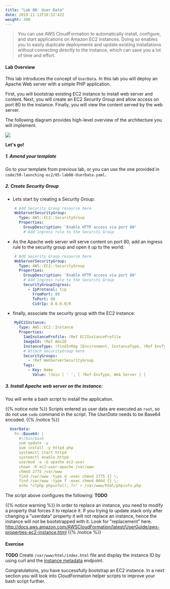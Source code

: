 ```yaml
---
title: "Lab 08: User Data"
date: 2019-11-13T16:52:42Z
weight: 300
---
```


>You can use AWS CloudFormation to automatically install, configure, and start applications on Amazon EC2 instances. 
Doing so enables you to easily duplicate deployments and update existing installations without connecting directly to 
the instance, which can save you a lot of time and effort.

#### Lab Overview
This lab introduces the concept of `UserData`. In this lab you will deploy an Apache Web server with a simple PHP 
application. 

First, you will bootstrap existing EC2 instance to install web server and content. Next, you will create 
an EC2 _Security Group_ and allow access on port 80 to the instance. Finally, you will view the content served by the web 
server.

The following diagram provides high-level overview of the architecture you will implement.

![](/50-launching-ec2/userdata.png)

**Let's go!**

##### 1. Amend your template

Go to your template from previous lab, or you can use the one provided in `code/50-launching-ec2/05-lab08-UserData.yaml`.

##### 2. Create Security Group
  + Lets start by creating a Security Group:
  ```yaml
      # Add Security Group resource here
      WebServerSecurityGroup:
        Type: AWS::EC2::SecurityGroup
        Properties:
          GroupDescription: 'Enable HTTP access via port 80'
          # Add ingress rule to the Security Group
```

  + As the Apache web server will serve content on port 80, add an ingress rule to the security group and open it up to the 
  world:
  ```yaml
      # Add Security Group resource here
      WebServerSecurityGroup:
        Type: AWS::EC2::SecurityGroup
        Properties:
          GroupDescription: 'Enable HTTP access via port 80'
          # Add ingress rule to the Security Group
          SecurityGroupIngress:
            - IpProtocol: tcp
              FromPort: 80
              ToPort: 80
              CidrIp: 0.0.0.0/0
```

  + finally, associate the security group with the EC2 instance:
  ```yaml
      MyEC2Instance:
        Type: AWS::EC2::Instance
        Properties:
          IamInstanceProfile: !Ref EC2InstanceProfile
          ImageId: !Ref AmiID
          InstanceType: !FindInMap [Environment, InstanceType, !Ref EnvType]
          # Attach SecurityGroup here
          SecurityGroups:
            - !Ref WebServerSecurityGroup
          Tags:
            - Key: Name
              Value: !Join [ ' ', [ !Ref EnvType, Web Server ] ]
```

##### 3. Install Apache web server on the instance:

You will write a bash script to install the application. 
  
  {{% notice note %}}
  Scripts entered as user data are executed as `root`, so do not use `sudo` command in the script.
  The _UserData_ needs to be Base64 encoded.
  {{% /notice %}}
  
```yaml
  UserData:
    Fn::Base64: |
      #!/bin/bash
      yum update -y
      yum install -y httpd php
      systemctl start httpd
      systemctl enable httpd
      usermod -a -G apache ec2-user
      chown -R ec2-user:apache /var/www
      chmod 2775 /var/www
      find /var/www -type d -exec chmod 2775 {} \;
      find /var/www -type f -exec chmod 0664 {} \;
      echo "<?php phpinfo(); ?>" > /var/www/html/phpinfo.php
```

The script above configures the following:
**TODO**

  {{% notice warning %}}
  In order to replace an instance, you need to modify a property that forces it to replace it. 
  If you trying to update stack only after changing a "userdata" property it will not replace an instance, hence the 
  instance will not be bootstrapped with it.
  Look for "replacement" here.
  http://docs.aws.amazon.com/AWSCloudFormation/latest/UserGuide/aws-properties-ec2-instance.html
  {{% /notice %}}
  
#### Exercise
**TODO**
Create `/var/www/html/index.html` file and display the instance ID by using curl and the [instance metadata](https://docs.aws.amazon.com/AWSEC2/latest/UserGuide/ec2-instance-metadata.html) endpoint.

Congratulations, you have successfully bootstrap an EC2 instance. In a next section you will look into CloudFormation 
helper scripts to improve your bash script further.


  
